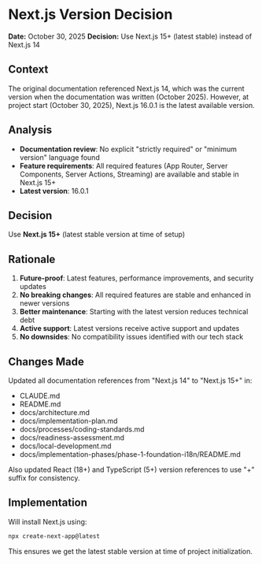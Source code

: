 # Next.js Version Decision

**Date:** October 30, 2025
**Decision:** Use Next.js 15+ (latest stable) instead of Next.js 14

## Context

The original documentation referenced Next.js 14, which was the current version when the documentation was written (October 2025). However, at project start (October 30, 2025), Next.js 16.0.1 is the latest available version.

## Analysis

- **Documentation review**: No explicit "strictly required" or "minimum version" language found
- **Feature requirements**: All required features (App Router, Server Components, Server Actions, Streaming) are available and stable in Next.js 15+
- **Latest version**: 16.0.1

## Decision

Use **Next.js 15+** (latest stable version at time of setup)

## Rationale

1. **Future-proof**: Latest features, performance improvements, and security updates
2. **No breaking changes**: All required features are stable and enhanced in newer versions
3. **Better maintenance**: Starting with the latest version reduces technical debt
4. **Active support**: Latest versions receive active support and updates
5. **No downsides**: No compatibility issues identified with our tech stack

## Changes Made

Updated all documentation references from "Next.js 14" to "Next.js 15+" in:
- CLAUDE.md
- README.md
- docs/architecture.md
- docs/implementation-plan.md
- docs/processes/coding-standards.md
- docs/readiness-assessment.md
- docs/local-development.md
- docs/implementation-phases/phase-1-foundation-i18n/README.md

Also updated React (18+) and TypeScript (5+) version references to use "+" suffix for consistency.

## Implementation

Will install Next.js using:
```bash
npx create-next-app@latest
```

This ensures we get the latest stable version at time of project initialization.
